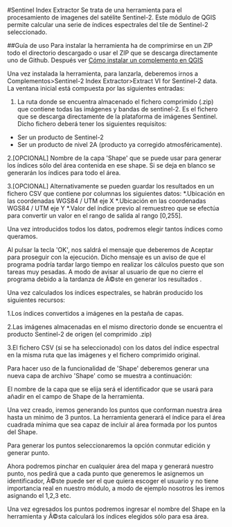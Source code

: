 #Sentinel Index Extractor
Se trata de una herramienta para el procesamiento de imagenes del satélite Sentinel-2. Este módulo de QGIS permite calcular una serie de índices espectrales del tile de Sentinel-2 seleccionado.

##Guía de uso
Para instalar la herramienta ha de comprimirse en un ZIP todo el directorio descargado o usar el ZIP que se descarga directamente uno de Github. 
Después ver [Cómo instalar un complemento en QGIS](https://docs.qgis.org/2.18/es/docs/training_manual/qgis_plugins/fetching_plugins.html)

Una vez instalada la herramienta, para lanzarla, deberemos irnos a Complementos>Sentinel-2 Index Extractor>Extract VI for Sentinel-2 data.
La ventana inicial está compuesta por las siguientes entradas:
1. La ruta donde se encuentra almacenado el fichero comprimido (.zip) que contiene todas las imágenes y bandas de sentinel-2. Es el fichero que se descarga directamente de la plataforma de imágenes Sentinel. Dicho fichero deberá tener los siguientes requisitos:
  * Ser un producto de Sentinel-2
  * Ser un producto de nivel 2A (producto ya corregido atmosféricamente).

2.[OPCIONAL] Nombre de la capa 'Shape' que se puede usar para generar los índices sólo del área contenida en ese shape. Si se deja en blanco se generarán los índices para todo el área.

3.[OPCIONAL] Alternativamente se pueden guardar los resultados en un fichero CSV que contiene por columnas los siguientes datos:
  *.Ubicación en las coordenadas WGS84 / UTM eje X
  *.Ubicación en las coordenadas WGS84 / UTM eje Y
  *.Valor del índice previo al remuestreo que se efectúa para convertir un valor en el rango de salida al rango [0,255].

Una vez introducidos todos los datos, podremos elegir tantos índices como queramos.

Al pulsar la tecla 'OK', nos saldrá el mensaje que deberemos de Aceptar para proseguir con la ejecución. Dicho mensaje es un aviso de que el programa podría tardar largo tiempo en realizar los cálculos puesto que son tareas muy pesadas. A modo de avisar al usuario de que no cierre el programa debido a la tardanza de Ã©ste en generar los resultados .

Una vez calculados los índices espectrales, se habrán producido los siguientes recursos:

1.Los índices convertidos a imágenes en la pestaña de capas. 

2.Las imágenes almacenadas en el mismo directorio donde se encuentra el producto Sentinel-2 de origen (el comprimido .zip)

3.El fichero CSV (si se ha seleccionado) con los datos del índice espectral en la misma ruta que las imágenes y el fichero comprimido original.

 

Para hacer uso de la funcionalidad de 'Shape' deberemos generar una nueva capa de archivo 'Shape' como se muestra a continuación:

El nombre de la capa que se elija será el identificador que se usará para añadir en el campo de Shape de la herramienta.

Una vez creado, iremos generando los puntos que conforman nuestra área hasta un mínimo de 3 puntos. La herramienta generará el índice para el área cuadrada mínima que sea capaz de incluir al área formada por los puntos del Shape.

Para generar los puntos seleccionaremos la opción conmutar edición y generar punto.

Ahora podremos pinchar en cualquier área del mapa y generará nuestro punto, nos pedirá que a cada punto que generemos le asignemos un identificador, Ã©ste puede ser el que quiera escoger el usuario y no tiene importancia real en nuestro módulo, a modo de ejemplo nosotros les iremos asignando el 1,2,3 etc.

Una vez egresados los puntos podremos ingresar el nombre del Shape en la herramienta y Ã©sta calculará los índices elegidos sólo para esa área.



